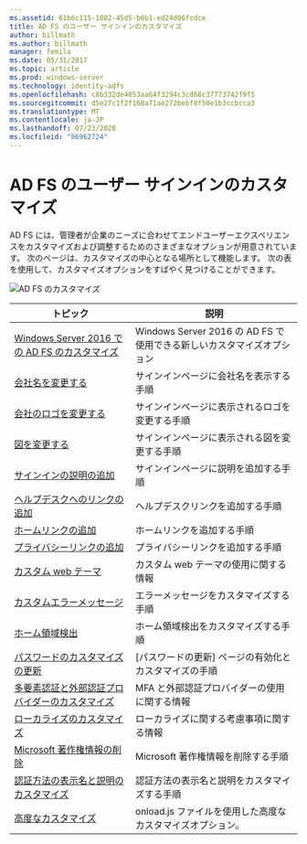 ```yaml
---
ms.assetid: 61b6c115-1082-45d5-b0b1-ed24d06fcdce
title: AD FS のユーザー サインインのカスタマイズ
author: billmath
ms.author: billmath
manager: femila
ms.date: 05/31/2017
ms.topic: article
ms.prod: windows-server
ms.technology: identity-adfs
ms.openlocfilehash: c8b332de4053aa64f3294c3cd68c37773742f9f5
ms.sourcegitcommit: d5e27c1f2f168a71ae272bebf8f50e1b3ccbcca3
ms.translationtype: MT
ms.contentlocale: ja-JP
ms.lasthandoff: 07/23/2020
ms.locfileid: "86962724"
---
```

# <a name="ad-fs-user-sign-in-customization"></a>AD FS のユーザー サインインのカスタマイズ


AD FS には、管理者が企業のニーズに合わせてエンドユーザーエクスペリエンスをカスタマイズおよび調整するためのさまざまなオプションが用意されています。  次のページは、カスタマイズの中心となる場所として機能します。  次の表を使用して、カスタマイズオプションをすばやく見つけることができます。



![AD FS のカスタマイズ](media/AD-FS-user-sign-in-customization/ADFS_Blue_Custom2.png) 
    
  







トピック|説明|
-----|-----|
[Windows Server 2016 での AD FS のカスタマイズ](./ad-fs-customization-in-windows-server.md)|Windows Server 2016 の AD FS で使用できる新しいカスタマイズオプション|
[会社名を変更する](Change-the-company-name-on-the-AD-FS-sign-in-page.md)|サインインページに会社名を表示する手順|
[会社のロゴを変更する](Change-the-company-logo-on-the-AD-FS-sign-in-page.md)|サインインページに表示されるロゴを変更する手順|
[図を変更する](Change-the-illustration-on-the-AD-FS-sign-in-page.md)|サインインページに表示される図を変更する手順|
[サインインの説明の追加](Add-sign-in-page-description.md)|サインインページに説明を追加する手順|
[ヘルプデスクへのリンクの追加](Add-Help-Desk-Link.md)|ヘルプデスクリンクを追加する手順|
[ホームリンクの追加](Add-Home-Link.md)|ホームリンクを追加する手順|
[プライバシーリンクの追加](Add-Privacy-Link.md)|プライバシーリンクを追加する手順|
[カスタム web テーマ](Custom-Web-Themes-in-AD-FS.md)|カスタム web テーマの使用に関する情報
[カスタムエラーメッセージ](Custom-error-messages-for-AD-FS-sign-in-page.md)|エラーメッセージをカスタマイズする手順
[ホーム領域検出](Home-Realm-Discovery-Customization.md)|ホーム領域検出をカスタマイズする手順|
[パスワードのカスタマイズの更新](Update-password-customization.md)|[パスワードの更新] ページの有効化とカスタマイズの手順|
[多要素認証と外部認証プロバイダーのカスタマイズ](Multi-factor-authentication-and-external-auth-providers-customization.md)|MFA と外部認証プロバイダーの使用に関する情報|
[ローカライズのカスタマイズ](Customization-for-Localization.md)|ローカライズに関する考慮事項に関する情報
[Microsoft 著作権情報の削除](Remove-the-Microsoft-copyright.md)|Microsoft 著作権情報を削除する手順
[認証方法の表示名と説明のカスタマイズ](Customize-the-display-names-and-descriptions-for-authentication-methods.md)|認証方法の表示名と説明をカスタマイズする手順
[高度なカスタマイズ](Advanced-Customization-of-AD-FS-Sign-in-Pages.md)|onload.js ファイルを使用した高度なカスタマイズオプション。
